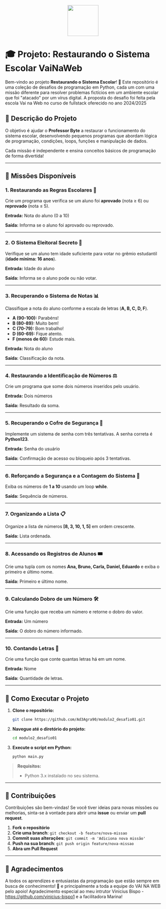 <div align="center" height="100">
  <img src="https://user-images.githubusercontent.com/113947566/268516882-d58a8d39-9af4-401c-980f-f5c7bcd507bf.png" height="100">
</div>

# 🎓 Projeto: Restaurando o Sistema Escolar VaiNaWeb

Bem-vindo ao projeto **Restaurando o Sistema Escolar**! 🚀 Este repositório é uma coleção de desafios de programação em Python, cada um com uma missão diferente para resolver problemas fictícios em um ambiente escolar que foi "atacado" por um vírus digital.
A proposta do desafio foi feita pela escola Vai na Web no curso de fullstack oferecido no ano 2024/2025

## 📖 Descrição do Projeto

O objetivo é ajudar o **Professor Byte** a restaurar o funcionamento do sistema escolar, desenvolvendo pequenos programas que abordam lógica de programação, condições, loops, funções e manipulação de dados.

Cada missão é independente e ensina conceitos básicos de programação de forma divertida!

---

## 🎯 Missões Disponíveis

### 1. Restaurando as Regras Escolares 📝

Crie um programa que verifica se um aluno foi **aprovado** (nota ≥ 6) ou **reprovado** (nota ≤ 5).

**Entrada:** Nota do aluno (0 a 10)

**Saída:** Informa se o aluno foi aprovado ou reprovado.

---

### 2. O Sistema Eleitoral Secreto 📝

Verifique se um aluno tem idade suficiente para votar no grêmio estudantil (**idade mínima: 16 anos**).

**Entrada:** Idade do aluno

**Saída:** Informa se o aluno pode ou não votar.

---

### 3. Recuperando o Sistema de Notas 📊

Classifique a nota do aluno conforme a escala de letras (**A, B, C, D, F**).

- **A (90-100):** Parabéns!
- **B (80-89):** Muito bem!
- **C (70-79):** Bom trabalho!
- **D (60-69):** Fique atento.
- **F (menos de 60):** Estude mais.

**Entrada:** Nota do aluno

**Saída:** Classificação da nota.

---

### 4. Restaurando a Identificação de Números ⚖️

Crie um programa que some dois números inseridos pelo usuário.

**Entrada:** Dois números

**Saída:** Resultado da soma.

---

### 5. Recuperando o Cofre de Segurança 🔐

Implemente um sistema de senha com três tentativas. A senha correta é **Python123**.

**Entrada:** Senha do usuário

**Saída:** Confirmação de acesso ou bloqueio após 3 tentativas.

---

### 6. Reforçando a Segurança e a Contagem do Sistema 📀

Exiba os números de **1 a 10** usando um loop **while**.

**Saída:** Sequência de números.

---

### 7. Organizando a Lista 📋

Organize a lista de números **[8, 3, 10, 1, 5]** em ordem crescente.

**Saída:** Lista ordenada.

---

### 8. Acessando os Registros de Alunos 🎟️

Crie uma tupla com os nomes **Ana, Bruno, Carla, Daniel, Eduardo** e exiba o primeiro e último nome.

**Saída:** Primeiro e último nome.

---

### 9. Calculando Dobro de um Número 🛠️

Crie uma função que receba um número e retorne o dobro do valor.

**Entrada:** Um número

**Saída:** O dobro do número informado.

---

### 10. Contando Letras 🔄

Crie uma função que conte quantas letras há em um nome.

**Entrada:** Nome

**Saída:** Quantidade de letras.

---

## 🔧 Como Executar o Projeto

1. **Clone o repositório:**

   ```bash
   git clone https://github.com/Ad3Agra90/modulo2_desafio01.git
   ```

2. **Navegue até o diretório do projeto:**

   ```bash
   cd modulo2_desafio01
   ```

3. **Execute o script em Python:**

   ```bash
   python main.py
   ```

> **Requisitos:**
>
> - Python 3.x instalado no seu sistema.

---

## 🌟 Contribuições

Contribuições são bem-vindas! Se você tiver ideias para novas missões ou melhorias, sinta-se à vontade para abrir uma **issue** ou enviar um **pull request**.

1. **Fork o repositório**
2. **Crie uma branch**: `git checkout -b feature/nova-missao`
3. **Commit suas alterações**: `git commit -m 'Adiciona nova missão'`
4. **Push na sua branch**: `git push origin feature/nova-missao`
5. **Abra um Pull Request**

---

## 🙌 Agradecimentos

A todos os aprendizes e entusiastas da programação que estão sempre em busca de conhecimento! 🌟 e principalmente a toda a equipe do VAI NA WEB pelo apoio!
Agradecimento especial ao meu intrutor Vinicius Bispo - https://github.com/vinicius-bispo1 e a facilitadora Marina!

---

